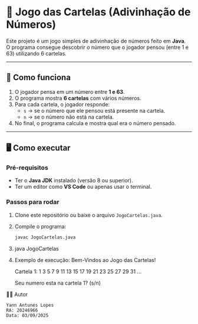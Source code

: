 
# 🎲 Jogo das Cartelas (Adivinhação de Números)

Este projeto é um jogo simples de adivinhação de números feito em **Java**.  
O programa consegue descobrir o número que o jogador pensou (entre 1 e 63) utilizando 6 cartelas.

---

## 🚀 Como funciona
1. O jogador pensa em um número entre **1 e 63**.
2. O programa mostra **6 cartelas** com vários números.
3. Para cada cartela, o jogador responde:
   - `s` → se o número que ele pensou está presente na cartela.
   - `n` → se o número não está na cartela.
4. No final, o programa calcula e mostra qual era o número pensado.

---

## 🖥️ Como executar

### Pré-requisitos
- Ter o **Java JDK** instalado (versão 8 ou superior).
- Ter um editor como **VS Code** ou apenas usar o terminal.

### Passos para rodar
1. Clone este repositório ou baixe o arquivo `JogoCartelas.java`.
2. Compile o programa:
   ```bash
   javac JogoCartelas.java

3. java JogoCartelas
4. Exemplo de execução:
    Bem-Vindos ao Jogo das Cartelas!

    Cartela 1:
    1  3  5  7  9 11 13 15
    17 19 21 23 25 27 29 31
    ...

    Seu numero esta na cartela 1? (s/n)

👨‍💻 Autor

    Yann Antunes Lopes
    RA: 20246966
    Data: 03/09/2025
